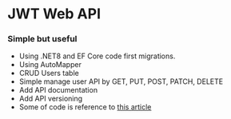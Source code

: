 # JWT Web API
### Simple but useful
* Using .NET8 and EF Core code first migrations.<br/>
* Using AutoMapper<br/>
* CRUD Users table<br/>
* Simple manage user API by GET, PUT, POST, PATCH, DELETE<br/>
* Add API documentation<br/>
* Add API versioning<br />
* Some of code is reference to [this article](https://medium.com/@codewithankitsahu/authentication-and-authorization-in-net-8-web-api-94dda49516ee)
